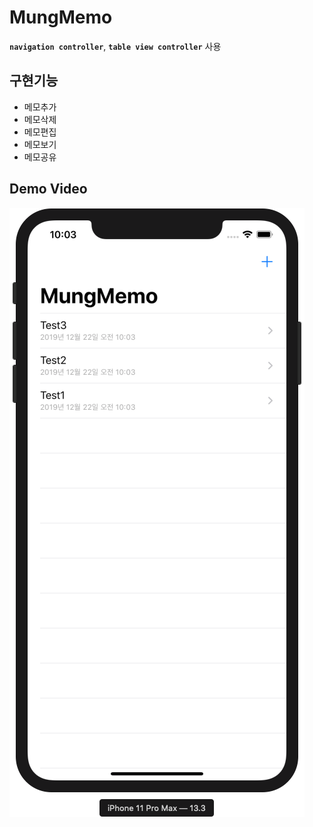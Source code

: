 # MungMemo

**`navigation controller`**, **`table view controller`** 사용

## 구현기능

* 메모추가
* 메모삭제
* 메모편집
* 메모보기
* 메모공유



## Demo Video

[![시영영상](./resource/list.png)](https://blog.naver.com/pjt3591oo/221745457834) 